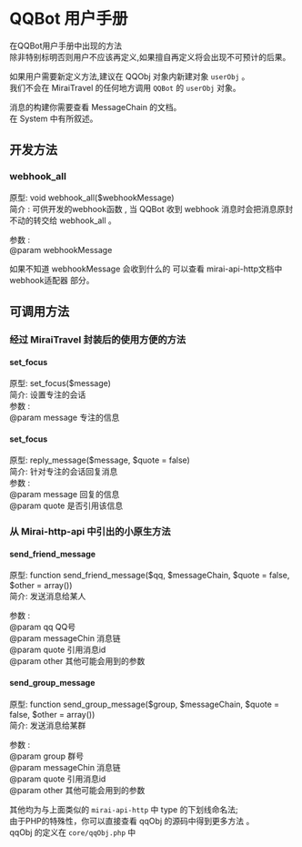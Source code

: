 # QQBot 用户手册

在QQBot用户手册中出现的方法 </br>
除非特别标明否则用户不应该再定义,如果擅自再定义将会出现不可预计的后果。 </br>

如果用户需要新定义方法,建议在 QQObj 对象内新建对象 ``userObj`` 。 </br>
我们不会在 MiraiTravel 的任何地方调用 ``QQBot`` 的 ``userObj`` 对象。 </br>

消息的构建你需要查看 MessageChain 的文档。 </br>
在 System 中有所叙述。 </br>

## 开发方法 
### webhook_all 
原型: void webhook_all($webhookMessage) </br>
简介 : 可供开发的webhook函数 , 当 QQBot 收到 webhook 消息时会把消息原封不动的转交给 webhook_all 。 </br>

参数 : </br>
@param webhookMessage  </br>

如果不知道 webhookMessage 会收到什么的 可以查看 mirai-api-http文档中 webhook适配器 部分。 </br>

## 可调用方法
### 经过 MiraiTravel 封装后的使用方便的方法
#### set_focus
原型: set_focus($message) </br>
简介: 设置专注的会话 </br>
参数 : </br>
@param message 专注的信息 </br>

#### set_focus
原型: reply_message($message, $quote = false) </br>
简介: 针对专注的会话回复消息 </br>
参数 : </br>
@param message 回复的信息 </br>
@param quote 是否引用该信息 </br>


### 从 Mirai-http-api 中引出的小原生方法
#### send_friend_message 
原型: function send_friend_message($qq, $messageChain, $quote = false, $other = array()) </br>
简介: 发送消息给某人 </br>
 
参数 : </br>
@param qq QQ号 </br>
@param messageChin 消息链 </br>
@param quote 引用消息id </br>
@param other 其他可能会用到的参数 </br>

#### send_group_message 
原型: function send_group_message($group, $messageChain, $quote = false, $other = array()) </br>
简介: 发送消息给某群 </br>

参数 : </br>
@param group 群号 </br>
@param messageChin 消息链 </br>
@param quote 引用消息id </br>
@param other 其他可能会用到的参数 </br>

其他均为与上面类似的 ``mirai-api-http`` 中 type 的下划线命名法; </br>
由于PHP的特殊性，你可以直接查看 qqObj 的源码中得到更多方法 。 </br>
qqObj 的定义在 ``core/qqObj.php`` 中 </br>
